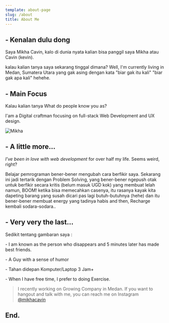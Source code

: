 ```yaml
---
template: about-page
slug: /about
title: About Me
---
```

## \- Kenalan dulu dong

Saya Mikha Cavin, kalo di dunia nyata kalian bisa panggil saya Mikha atau Cavin (kevin).

kalau kalian tanya saya sekarang tinggal dimana?  Well,  I'm currently living in Medan, Sumatera Utara yang gak asing dengan kata "biar gak itu kali" "biar gak apa kali"  hehehe.



## \- Main Focus

Kalau kalian tanya What do people know you as?

I'am a Digital craftman focusing on full-stack Web Development and UX design.

![Mikha](/assets/img-20190611-wa0015-01.jpeg "Mikha Cavin")

## \- A little more...

*I've been in love with web development* for over half my life. Seems weird, right?

Belajar pemrograman bener-bener mengubah cara berfikir saya. Sekarang ini jadi tertarik dengan Problem Solving, yang bener-bener ngepush otak untuk berfikir secara kritis (belum masuk UGD kok) yang membuat lelah namun, BOOM! ketika bisa memecahkan casenya, itu rasanya kayak kita dapeting barang yang susah dicari pas lagi butuh-butuhnya (hehe) dan itu bener-bener membuat energy yang tadinya habis and then, Recharge kembali sodara-sodara..



## \- Very very the last...

Sedikit tentang gambaran saya :

\- I am known as the person who disappears and 5 minutes later has made best friends.

\- A Guy with a sense of humor

\- Tahan didepan Komputer/Laptop 3 Jam+

\- When I have free time, I prefer to doing Exercise.



> I recently working on Growing Company in Medan. If you want to hangout and talk with me, you can reach me on Instagram [@mikhacavin](https://www.instagram.com/mikhacavin/)



## End.